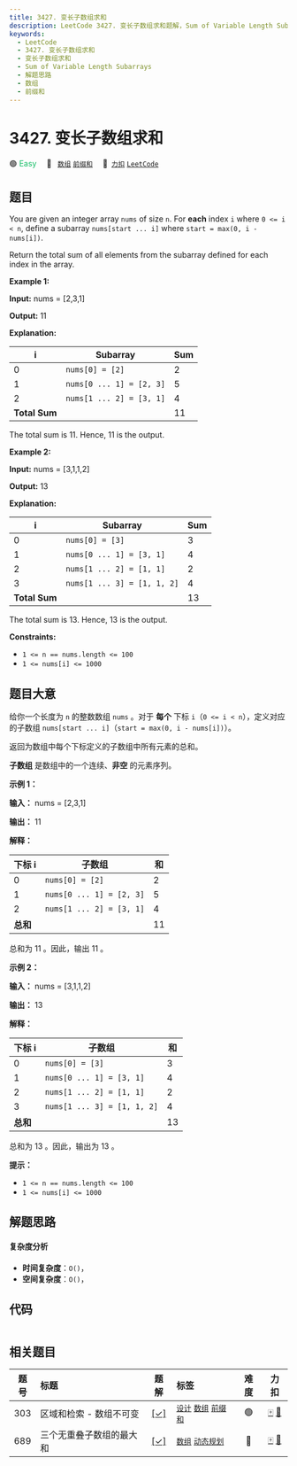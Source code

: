 ```yaml
---
title: 3427. 变长子数组求和
description: LeetCode 3427. 变长子数组求和题解，Sum of Variable Length Subarrays，包含解题思路、复杂度分析以及完整的 JavaScript 代码实现。
keywords:
  - LeetCode
  - 3427. 变长子数组求和
  - 变长子数组求和
  - Sum of Variable Length Subarrays
  - 解题思路
  - 数组
  - 前缀和
---
```


# 3427. 变长子数组求和

🟢 <font color=#15bd66>Easy</font>&emsp; 🔖&ensp; [`数组`](/tag/array.md) [`前缀和`](/tag/prefix-sum.md)&emsp; 🔗&ensp;[`力扣`](https://leetcode.cn/problems/sum-of-variable-length-subarrays) [`LeetCode`](https://leetcode.com/problems/sum-of-variable-length-subarrays)

## 题目

You are given an integer array `nums` of size `n`. For **each** index `i`
where `0 <= i < n`, define a subarray `nums[start ... i]` where `start =
max(0, i - nums[i])`.

Return the total sum of all elements from the subarray defined for each index
in the array.



**Example 1:**

**Input:** nums = [2,3,1]

**Output:** 11

**Explanation:**

i | Subarray | Sum  
---|---|---  
0 | `nums[0] = [2]` | 2  
1 | `nums[0 ... 1] = [2, 3]` | 5  
2 | `nums[1 ... 2] = [3, 1]` | 4  
**Total Sum** |   | 11  
  
The total sum is 11. Hence, 11 is the output.

**Example 2:**

**Input:** nums = [3,1,1,2]

**Output:** 13

**Explanation:**

i | Subarray | Sum  
---|---|---  
0 | `nums[0] = [3]` | 3  
1 | `nums[0 ... 1] = [3, 1]` | 4  
2 | `nums[1 ... 2] = [1, 1]` | 2  
3 | `nums[1 ... 3] = [1, 1, 2]` | 4  
**Total Sum** |   | 13  
  
The total sum is 13. Hence, 13 is the output.



**Constraints:**

  * `1 <= n == nums.length <= 100`
  * `1 <= nums[i] <= 1000`


## 题目大意

给你一个长度为 `n` 的整数数组 `nums` 。对于 **每个** 下标 `i`（`0 <= i < n`），定义对应的子数组 `nums[start
... i]`（`start = max(0, i - nums[i])`）。

返回为数组中每个下标定义的子数组中所有元素的总和。

**子数组**  是数组中的一个连续、**非空** 的元素序列。



**示例 1：**

**输入：** nums = [2,3,1]

**输出：** 11

**解释：**

下标 i | 子数组 | 和  
---|---|---  
0 | `nums[0] = [2]` | 2  
1 | `nums[0 ... 1] = [2, 3]` | 5  
2 | `nums[1 ... 2] = [3, 1]` | 4  
**总和** |   | 11  
  
总和为 11 。因此，输出 11 。

**示例 2：**

**输入：** nums = [3,1,1,2]

**输出：** 13

**解释：**

下标 i | 子数组 | 和  
---|---|---  
0 | `nums[0] = [3]` | 3  
1 | `nums[0 ... 1] = [3, 1]` | 4  
2 | `nums[1 ... 2] = [1, 1]` | 2  
3 | `nums[1 ... 3] = [1, 1, 2]` | 4  
**总和** |   | 13  
  
总和为 13 。因此，输出为 13 。



**提示：**

  * `1 <= n == nums.length <= 100`
  * `1 <= nums[i] <= 1000`


## 解题思路

#### 复杂度分析

- **时间复杂度**：`O()`，
- **空间复杂度**：`O()`，

## 代码

```javascript

```

## 相关题目

<!-- prettier-ignore -->
| 题号 | 标题 | 题解 | 标签 | 难度 | 力扣 |
| :------: | :------ | :------: | :------ | :------: | :------: |
| 303 | 区域和检索 - 数组不可变 | [[✓]](/problem/0303.md) |  [`设计`](/tag/design.md) [`数组`](/tag/array.md) [`前缀和`](/tag/prefix-sum.md) | 🟢 | [🀄️](https://leetcode.cn/problems/range-sum-query-immutable) [🔗](https://leetcode.com/problems/range-sum-query-immutable) |
| 689 | 三个无重叠子数组的最大和 | [[✓]](/problem/0689.md) |  [`数组`](/tag/array.md) [`动态规划`](/tag/dynamic-programming.md) | 🔴 | [🀄️](https://leetcode.cn/problems/maximum-sum-of-3-non-overlapping-subarrays) [🔗](https://leetcode.com/problems/maximum-sum-of-3-non-overlapping-subarrays) |